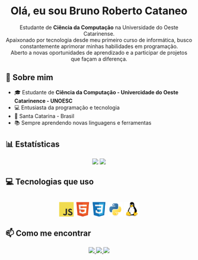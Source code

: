 <h1 align="center">Olá, eu sou Bruno Roberto Cataneo</h1>

<p align="center">
  Estudante de <strong>Ciência da Computação</strong> na Universidade do Oeste Catarinense.<br>
  Apaixonado por tecnologia desde meu primeiro curso de informática, busco constantemente aprimorar minhas habilidades em programação.<br>
  Aberto a novas oportunidades de aprendizado e a participar de projetos que façam a diferença.
</p>

## 🚀 Sobre mim
- 🎓 Estudante de **Ciência da Computação - Univercidade do Oeste Catarinence - UNOESC**  
- 💻 Entusiasta da programação e tecnologia  
- 📍 Santa Catarina - Brasil  
- 📚 Sempre aprendendo novas linguagens e ferramentas  


## 📊 Estatísticas

<div align="center">
  <img height="180em" src="https://github-readme-stats.vercel.app/api?username=brunorobertocataneo&show_icons=true&bg_color=0d1117&title_color=5FBDFF&text_color=ffffff&icon_color=5FBDFF&include_all_commits=true&count_private=true"/>  
  <img height="180em" src="https://github-readme-stats.vercel.app/api/top-langs/?username=brunorobertocataneo&layout=compact&langs_count=16&bg_color=0d1117&title_color=5FBDFF&text_color=ffffff&icon_color=5FBDFF"/>
</div>


## 💻 Tecnologias que uso
<div style="display: inline_block" align="center"><br>
  <img align="center" alt="JS" height="40" width="40" src="https://raw.githubusercontent.com/devicons/devicon/master/icons/javascript/javascript-original.svg">
  <img align="center" alt="HTML" height="40" width="40" src="https://raw.githubusercontent.com/devicons/devicon/master/icons/html5/html5-original.svg">
  <img align="center" alt="CSS" height="40" width="40" src="https://raw.githubusercontent.com/devicons/devicon/master/icons/css3/css3-original.svg">
  <img align="center" alt="Python" height="40" width="40" src="https://raw.githubusercontent.com/devicons/devicon/master/icons/python/python-original.svg">
  <img align="center" alt="Linux" height="40" width="40" src="https://raw.githubusercontent.com/devicons/devicon/master/icons/linux/linux-original.svg">
</div>

## 📫 Como me encontrar
<p align="center">
  <a href="https://www.linkedin.com/in/bruno-roberto-cataneo-0b38132a5" target="_blank">
    <img src="https://img.shields.io/badge/-LinkedIn-%230077B5?style=for-the-badge&logo=linkedin&logoColor=white"/>
  </a>
  <a href="mailto:bruno31.cataneo@gmail.com" target="_blank">
    <img src="https://img.shields.io/badge/-Gmail-%23EA4335?style=for-the-badge&logo=gmail&logoColor=white"/>
  </a>
  <a href="https://github.com/brunorobertocataneo" target="_blank">
    <img src="https://img.shields.io/badge/-GitHub-333?style=for-the-badge&logo=github&logoColor=white"/>
  </a>
</p>
